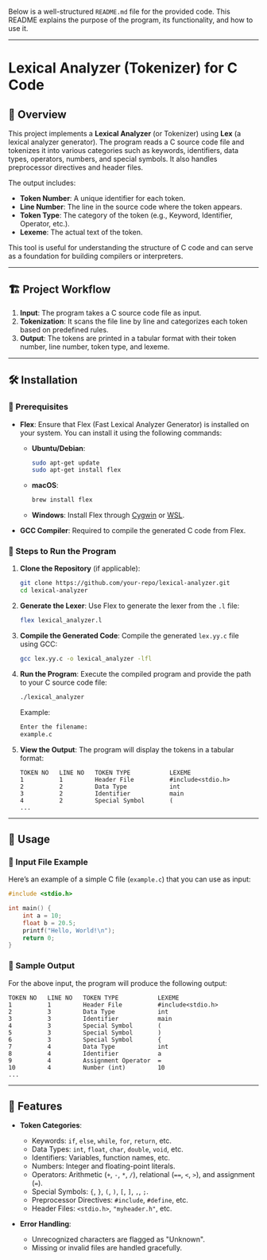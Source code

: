 Below is a well-structured `README.md` file for the provided code. This README explains the purpose of the program, its functionality, and how to use it.

---

# Lexical Analyzer (Tokenizer) for C Code

## 📌 Overview

This project implements a **Lexical Analyzer** (or Tokenizer) using **Lex** (a lexical analyzer generator). The program reads a C source code file and tokenizes it into various categories such as keywords, identifiers, data types, operators, numbers, and special symbols. It also handles preprocessor directives and header files.

The output includes:
- **Token Number**: A unique identifier for each token.
- **Line Number**: The line in the source code where the token appears.
- **Token Type**: The category of the token (e.g., Keyword, Identifier, Operator, etc.).
- **Lexeme**: The actual text of the token.

This tool is useful for understanding the structure of C code and can serve as a foundation for building compilers or interpreters.

---

## 🏗 Project Workflow

1. **Input**: The program takes a C source code file as input.
2. **Tokenization**: It scans the file line by line and categorizes each token based on predefined rules.
3. **Output**: The tokens are printed in a tabular format with their token number, line number, token type, and lexeme.

---

## 🛠 Installation

### ⿡ Prerequisites
- **Flex**: Ensure that Flex (Fast Lexical Analyzer Generator) is installed on your system. You can install it using the following commands:

  - **Ubuntu/Debian**:
    ```bash
    sudo apt-get update
    sudo apt-get install flex
    ```

  - **macOS**:
    ```bash
    brew install flex
    ```

  - **Windows**: Install Flex through [Cygwin](https://www.cygwin.com/) or [WSL](https://learn.microsoft.com/en-us/windows/wsl/install).

- **GCC Compiler**: Required to compile the generated C code from Flex.

### ⿡ Steps to Run the Program

1. **Clone the Repository** (if applicable):
   ```bash
   git clone https://github.com/your-repo/lexical-analyzer.git
   cd lexical-analyzer
   ```

2. **Generate the Lexer**:
   Use Flex to generate the lexer from the `.l` file:
   ```bash
   flex lexical_analyzer.l
   ```

3. **Compile the Generated Code**:
   Compile the generated `lex.yy.c` file using GCC:
   ```bash
   gcc lex.yy.c -o lexical_analyzer -lfl
   ```

4. **Run the Program**:
   Execute the compiled program and provide the path to your C source code file:
   ```bash
   ./lexical_analyzer
   ```
   Example:
   ```bash
   Enter the filename:
   example.c
   ```

5. **View the Output**:
   The program will display the tokens in a tabular format:
   ```plaintext
   TOKEN NO   LINE NO   TOKEN TYPE           LEXEME
   1          1         Header File          #include<stdio.h>
   2          2         Data Type            int
   3          2         Identifier           main
   4          2         Special Symbol       (
   ...
   ```

---

## 🚀 Usage

### ⿡ Input File Example
Here’s an example of a simple C file (`example.c`) that you can use as input:

```c
#include <stdio.h>

int main() {
    int a = 10;
    float b = 20.5;
    printf("Hello, World!\n");
    return 0;
}
```

### ⿡ Sample Output
For the above input, the program will produce the following output:

```plaintext
TOKEN NO   LINE NO   TOKEN TYPE           LEXEME
1          1         Header File          #include<stdio.h>
2          3         Data Type            int
3          3         Identifier           main
4          3         Special Symbol       (
5          3         Special Symbol       )
6          3         Special Symbol       {
7          4         Data Type            int
8          4         Identifier           a
9          4         Assignment Operator  =
10         4         Number (int)         10
...
```

---

## 🧩 Features

- **Token Categories**:
  - Keywords: `if`, `else`, `while`, `for`, `return`, etc.
  - Data Types: `int`, `float`, `char`, `double`, `void`, etc.
  - Identifiers: Variables, function names, etc.
  - Numbers: Integer and floating-point literals.
  - Operators: Arithmetic (`+`, `-`, `*`, `/`), relational (`==`, `<`, `>`), and assignment (`=`).
  - Special Symbols: `{`, `}`, `(`, `)`, `[`, `]`, `,`, `;`.
  - Preprocessor Directives: `#include`, `#define`, etc.
  - Header Files: `<stdio.h>`, `"myheader.h"`, etc.

- **Error Handling**:
  - Unrecognized characters are flagged as "Unknown".
  - Missing or invalid files are handled gracefully.